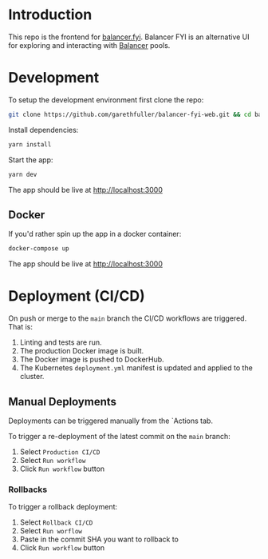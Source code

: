 # Introduction
This repo is the frontend for [balancer.fyi](https://balancer.fyi). Balancer FYI is an alternative UI for exploring and interacting with [Balancer](https://balancer.finance) pools.

# Development
To setup the development environment first clone the repo:
```bash
git clone https://github.com/garethfuller/balancer-fyi-web.git && cd balancer-fyi
```

Install dependencies:
```bash
yarn install
```

Start the app:
```bash
yarn dev
```
The app should be live at [http://localhost:3000](http://localhost:3000)

## Docker
If you'd rather spin up the app in a docker container:
```bash
docker-compose up
```
The app should be live at [http://localhost:3000](http://localhost:3000)

# Deployment (CI/CD)
On push or merge to the `main` branch the CI/CD workflows are triggered. That is:

1. Linting and tests are run.
2. The production Docker image is built.
3. The Docker image is pushed to DockerHub.
4. The Kubernetes `deployment.yml` manifest is updated and applied to the cluster.

## Manual Deployments
Deployments can be triggered manually from the `Actions tab. 

To trigger a re-deployment of the latest commit on the `main` branch:

1. Select `Production CI/CD`
2. Select `Run workflow`
3. Click `Run workflow` button

### Rollbacks
To trigger a rollback deployment:

1. Select `Rollback CI/CD`
2. Select `Run worflow`
3. Paste in the commit SHA you want to rollback to
4. Click `Run workflow` button
